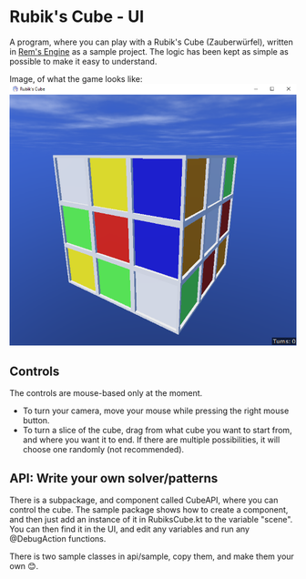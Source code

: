 # Rubik's Cube - UI
A program, where you can play with a Rubik's Cube (Zauberwürfel), written in [Rem's Engine](https://github.com/AntonioNoack/RemsEngine) as a sample project.
The logic has been kept as simple as possible to make it easy to understand.

Image, of what the game looks like:
![Promo Image](progress/promo.png)

## Controls
The controls are mouse-based only at the moment.
- To turn your camera, move your mouse while pressing the right mouse button.
- To turn a slice of the cube, drag from what cube you want to start from, and where you want it to end.
If there are multiple possibilities, it will choose one randomly (not recommended).

## API: Write your own solver/patterns
There is a subpackage, and component called CubeAPI, where you can control the cube.
The sample package shows how to create a component, and then just add an instance of it in RubiksCube.kt to the variable "scene".
You can then find it in the UI, and edit any variables and run any @DebugAction functions.

There is two sample classes in api/sample, copy them, and make them your own 😊.